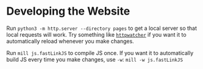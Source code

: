 # Developing the Website

Run `python3 -m http.server --directory pages` to get a local server so that local requests will work.
Try something like [`httpwatcher`](https://pypi.org/project/httpwatcher/) if you
want it to automatically reload whenever you make changes.

Run `mill js.fastLinkJS` to compile JS once. If you want it to automatically
build JS every time you make changes, use `-w`: `mill -w js.fastLinkJS`
